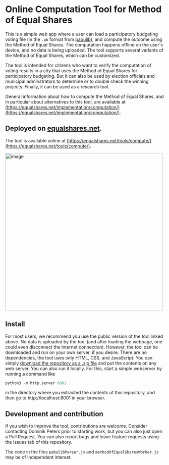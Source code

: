 # Online Computation Tool for Method of Equal Shares

This is a simple web app where a user can load a participatory budgeting voting file (in the `.pb` format from [pabulib](http://pabulib.org/)), and compute the outcome using the Method of Equal Shares. The computation happens offline on the user's device, and no data is being uploaded. The tool supports several variants of the Method of Equal Shares, which can be customized. 

The tool is intended for citizens who want to verify the computation of voting results in a city that uses the Method of Equal Shares for participatory budgeting. But it can also be used by election officials and municipal adminstrators to determine or to double check the winning projects. Finally, it can be used as a research tool.

General information about how to compute the Method of Equal Shares, and in particular about alternatives to this tool, are available at [https://equalshares.net/implementation/computation/](https://equalshares.net/implementation/computation/).

## Deployed on [equalshares.net](https://equalshares.net/tools/compute/).

The tool is available online at [https://equalshares.net/tools/compute/](https://equalshares.net/tools/compute/).

<a href="https://equalshares.net/tools/compute/">
<img width="500" alt="image" src="https://github.com/equalshares/equalshares-compute-tool/assets/3543224/29f36e75-c58d-4c5d-8681-372fb0a50234">
</a>

## Install

For most users, we recommend you use the public version of the tool linked above. No data is uploaded by the tool (and after loading the webpage, one could even disconnect the internet connection). However, the tool can be downloaded and run on your own server, if you desire. There are no dependencies, the tool uses only HTML, CSS, and JavaScript. You can simply [download the repository as a .zip file](https://github.com/equalshares/equalshares-compute-tool/archive/refs/heads/master.zip) and put the contents on any web server. You can also run it locally. For this, start a simple webserver by running a command like
```python
python3 -m http.server 8001
```
in the directory where you extracted the contents of this repository, and then go to http://localhost:8001 in your browser.

## Development and contribution

If you wish to improve the tool, contributions are welcome. Consider contacting Dominik Peters prior to starting work, but you can also just open a Pull Request. You can also report bugs and leave feature requests using the Issues tab of this repository.

The code in the files `pabulibParser.js` and `methodOfEqualSharesWorker.js` may be of independent interest.